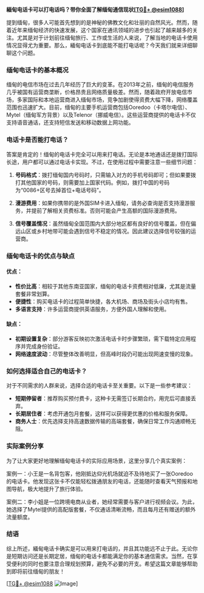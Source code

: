 **緬甸电话卡可以打电话吗？带你全面了解缅甸通信现状[[TG💪+ @esim1088](https://t.me/s/esim1088)]**

提到缅甸，很多人可能首先想到的是神秘的佛教文化和壮丽的自然风光。然而，随着近年来缅甸经济的快速发展，这个国家在通讯领域的进步也引起了越来越多的关注。尤其是对于计划前往缅甸旅行、工作或生活的人来说，了解当地的电话卡使用情况显得尤为重要。那么，緬甸电话卡到底能不能打电话呢？今天我们就来详细聊聊这个问题。

### 缅甸电话卡的基本概况

缅甸的电信市场在过去几年经历了巨大的变革。在2013年之前，缅甸的电信服务几乎被国有运营商垄断，价格昂贵且网络质量极差。然而，随着政府开放电信市场，多家国际和本地运营商进入缅甸市场，竞争加剧使得资费大幅下降，网络覆盖范围也迅速扩大。目前，缅甸的主要手机运营商包括Ooredoo（卡塔尔电信）、Mytel（缅甸军方背景）以及Telenor（挪威电信）。这些运营商提供的电话卡不仅支持语音通话，还支持短信发送和移动数据上网功能。

### 电话卡是否能打电话？

答案是肯定的！缅甸的电话卡完全可以用来打电话。无论是本地通话还是拨打国际长途，用户都可以通过电话卡实现。不过，在使用过程中需要注意一些细节问题：

1. **号码格式**：拨打缅甸国内号码时，只需输入对方的手机号码即可；但如果要拨打其他国家的号码，则需要加上国家代码。例如，拨打中国的号码为“0086+区号去掉首位+电话号码”。
   
2. **漫游费用**：如果你携带的是外国SIM卡进入缅甸，请务必查询是否支持漫游服务，并提前了解相关资费标准。否则可能会产生高额的国际漫游费用。

3. **信号覆盖情况**：虽然缅甸全国范围内大部分地区都有良好的信号覆盖，但在偏远山区或乡村地带可能会遇到信号不稳定的情况。因此建议选择信号较强的运营商。

### 缅甸电话卡的优点与缺点

#### 优点：
- **性价比高**：相较于其他东南亚国家，缅甸的电话卡资费相对低廉，尤其是流量套餐非常划算。
- **便捷性**：购买电话卡的过程简单快捷，各大机场、商场及街头小店均有售。
- **多语言支持**：许多运营商提供英语服务，方便外国人理解和使用。

#### 缺点：
- **初期设置复杂**：部分游客反映初次激活电话卡时步骤繁琐，需下载特定应用程序并完成身份验证。
- **网络速度波动**：尽管整体改善明显，但高峰时段仍可能出现网速变慢的现象。

### 如何选择适合自己的电话卡？

对于不同需求的人群来说，选择合适的电话卡至关重要。以下是一些参考建议：

- **短期停留者**：推荐购买预付费卡，这种卡无需签订长期合约，用完后可直接丢弃。
- **长期居住者**：考虑开通包月套餐，这样可以获得更优惠的价格和服务保障。
- **商务人士**：优先选择支持高速数据传输的高端套餐，确保日常工作沟通顺畅无阻。

### 实际案例分享

为了让大家更好地理解缅甸电话卡的实际应用场景，这里分享几个真实案例：

案例一：小王是一名背包客，他刚抵达仰光机场就迫不及待地买了一张Ooredoo的电话卡。他发现这张卡不仅能轻松拨通朋友的电话，还能随时查看天气预报和地图导航，极大地提升了旅行体验。

案例二：李小姐是一位跨境电商从业者，她经常需要与客户进行视频会议。为此，她选择了Mytel提供的高配版套餐，不仅通话清晰流畅，而且每月还有赠送的额外流量额度。

### 结语

综上所述，緬甸电话卡确实是可以用来打电话的，并且其功能远不止于此。无论你是短期访问还是长期定居，缅甸的电话卡都能满足你的基本通信需求。当然，在享受便利的同时也要注意合理规划预算，避免不必要的开支。希望这篇文章能够帮助到即将前往缅甸的朋友！

[[TG💪+ @esim1088](https://t.me/s/esim1088) ![Image](https://i.postimg.cc/4NQfJmqS/Snipaste-2025-05-13-00-14-12.png)]